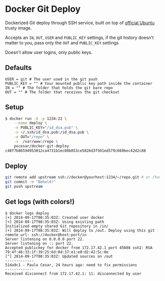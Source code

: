 Docker Git Deploy
================

Dockerized Git deploy through SSH service, built on top of [official Ubuntu](https://registry.hub.docker.com/_/ubuntu/) trusty image.

Accepts an `IN`, `OUT`, `USER` and `PUBLIC_KEY` settings, if the git history doesn't matter to you, pass only the `OUT` and `PUBLIC_KEY` settings

Doesn't allow user logins, only public keys.

## Defaults

```
USER = git # The user used in the git push
PUBLIC_KEY = "" # Your mounted public key path inside the container
IN = "" # The folder that holds the git bare repo
OUT = "" # The folder that receives the git checkout
```

## Setup

```bash
$ docker run -d -p 1234:22 \
    --name deploy \
    -e PUBLIC_KEY="/id_dsa.pub" \
    -v ~/.ssh/id_dsa.pub:/id_dsa.pub \
    -e OUT="/repo" \
    -v  /var/www:/repo \
    pocesar/docker-git-deploy
c48f7b86594953012ca4731b1ec08b053ce5826d3f501ed579c660bec42d2c88
```

## Deploy

```bash
git remote add upstream ssh://docker@yourhost:1234/~/repo.git # or /home/docker/repo.git
git commit -m "Behold!"
git push upstream
```

## Get logs (with colors!)

```
$ docker logs deploy
[+] 2014-09-17T08:35:03Z: Created user docker
[+] 2014-09-17T08:35:03Z: Using existing path
Initialized empty shared Git repository in /in/
[+] 2014-09-17T08:35:03Z: Will deploy to /out. Deploy using this git remote url: ssh://docker@host:port/in
Server listening on 0.0.0.0 port 22.
Server listening on :: port 22.
Accepted publickey for docker from 172.17.42.1 port 45608 ssh2: RSA 79:4f:46:33:1f:39:25:6d:0d:37:e1:e0:d2:42:5c:0e
[^] 2014-09-17T08:35:03Z: Updated sources on /out
-------------
51da9c1 - Paulo Cesar, 24 hours ago: need to fix permissions
-------------
Received disconnect from 172.17.42.1: 11: disconnected by user
```

